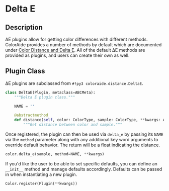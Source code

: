 # Delta E

## Description

∆E plugins allow for getting color differences with different methods. ColorAide provides a number of methods by default
which are documented under [Color Distance and Delta E](../distance.md). All of the default ∆E methods are provided as
plugins, and users can create their own as well.

## Plugin Class

∆E plugins are subclassed from `#!py3 coloraide.distance.DeltaE`.

```py
class DeltaE(Plugin, metaclass=ABCMeta):
    """Delta E plugin class."""

    NAME = ''

    @abstractmethod
    def distance(self, color: ColorType, sample: ColorType, **kwargs: Any) -> float:
        """Get distance between color and sample."""
```

Once registered, the plugin can then be used via `delta_e` by passing its `NAME` via the `method` parameter along with
any additional key word arguments to override default behavior. The return will be a float indicating the distance.

```py
color.delta_e(sample, method=NAME, **kwargs)
```

If you'd like the user to be able to set specific defaults, you can define an `__init__` method and manage defaults
accordingly. Defaults can be passed in when instantiating a new plugin.

```py
Color.register(Plugin(**kwargs))
```
